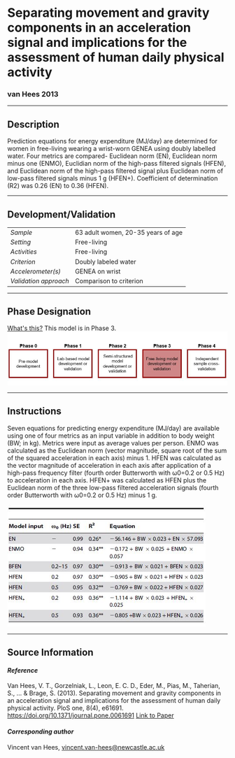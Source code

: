 # Separating movement and gravity components in an acceleration signal and implications for the assessment of human daily physical activity
### van Hees 2013
---

## Description
Prediction equations for energy expenditure (MJ/day) are determined for women in free-living wearing a wrist-worn GENEA using doubly labelled water. Four metrics are compared- Euclidean norm (EN), Euclidean norm minus one (ENMO), Euclidian norm of the high-pass filtered signals (HFEN), and Euclidean norm of the high-pass filtered signal plus Euclidean norm of low-pass filtered signals minus 1 g (HFEN+). Coefficient of determination (R2) was 0.26 (EN) to 0.36 (HFEN).


---

## Development/Validation

|  |  |
| ------------- | ------------- |
| *Sample*  |63 adult women, 20-35 years of age |
| *Setting*  |Free-living |
| *Activities*  |Free-living   |
| *Criterion* |Doubly labeled water   |
| *Accelerometer(s)* | GENEA on wrist  |
| *Validation approach* |Comparison to criterion   |


---
## Phase Designation
[What's this?](https://github.com/clevengerkimberly/AccelerometerRepository/blob/a76916ebe2a6002b20cdc6ef39c889d62ce9d6ae/phase%20_images/phase.md)
This model is in Phase 3.
![image](https://github.com/clevengerkimberly/AccelerometerRepository/blob/main/phase%20_images/Phase3.JPG)

---
## Instructions
Seven equations for predicting energy expenditure (MJ/day) are available using one of four metrics as an input variable in addition to body weight (BW; in kg). Metrics were input as average values per person. ENMO was calculated as the Euclidean norm (vector magnitude, square root of the sum of the squared acceleration in each axis) minus 1. HFEN was calculated as the vector magnitude of acceleration in each axis after application of a high-pass frequency filter (fourth order Butterworth with ω0=0.2 or 0.5 Hz) to acceleration in each axis. HFEN+ was calculated as HFEN plus the Euclidean norm of the three low-pass filtered acceleration signals (fourth order Butterworth with ω0=0.2 or 0.5 Hz) minus 1 g.

![image](https://github.com/clevengerkimberly/AccelerometerRepository/blob/main/VanHees2013/VH2013.JPG)


---
## Source Information
#### *Reference*
Van Hees, V. T., Gorzelniak, L., Leon, E. C. D., Eder, M., Pias, M., Taherian, S., ... & Brage, S. (2013). Separating movement and gravity components in an acceleration signal and implications for the assessment of human daily physical activity. PloS one, 8(4), e61691. https://doi.org/10.1371/journal.pone.0061691 [Link to Paper](https://github.com/clevengerkimberly/AccelerometerRepository/blob/main/VanHees2013/vanHees2013.PDF)


#### *Corresponding author*
Vincent van Hees, vincent.van-hees@newcastle.ac.uk
